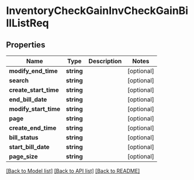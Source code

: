 # InventoryCheckGainInvCheckGainBillListReq

## Properties
Name | Type | Description | Notes
------------ | ------------- | ------------- | -------------
**modify_end_time** | **string** |  | [optional] 
**search** | **string** |  | [optional] 
**create_start_time** | **string** |  | [optional] 
**end_bill_date** | **string** |  | [optional] 
**modify_start_time** | **string** |  | [optional] 
**page** | **string** |  | [optional] 
**create_end_time** | **string** |  | [optional] 
**bill_status** | **string** |  | [optional] 
**start_bill_date** | **string** |  | [optional] 
**page_size** | **string** |  | [optional] 

[[Back to Model list]](../README.md#documentation-for-models) [[Back to API list]](../README.md#documentation-for-api-endpoints) [[Back to README]](../README.md)


